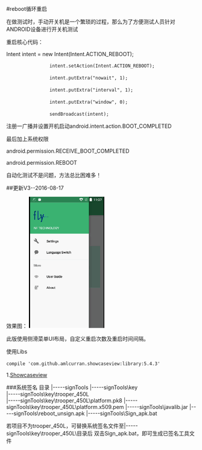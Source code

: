 #reboot循环重启

在做测试时，手动开关机是一个繁琐的过程，那么为了方便测试人员针对ANDROID设备进行开关机测试

重启核心代码：

Intent intent = new Intent(Intent.ACTION_REBOOT); 


					intent.setAction(Intent.ACTION_REBOOT); 
					
					intent.putExtra("nowait", 1); 
					
					intent.putExtra("interval", 1); 
					
					intent.putExtra("window", 0); 
					
					sendBroadcast(intent); 
					
					
注册一广播并设置开机启动android.intent.action.BOOT_COMPLETED

最后加上系统权限

android.permission.RECEIVE_BOOT_COMPLETED

android.permission.REBOOT
 


自动化测试不是问题，方法总比困难多！


##更新V3--2016-08-17 

效果图：
![Screenshot](https://github.com/fxlysm/reboot/blob/master/picture/reboot_r3.gif)

此版使用侧滑菜单UI布局，自定义重启次数及重启时间间隔。

使用Libs

    compile 'com.github.amlcurran.showcaseview:library:5.4.3'
    
1.[Showcaseview](https://github.com/amlcurran/ShowcaseView)


###系统签名
目录
    |-----signTools
    |-----signTools\key\
    |-----signTools\key\trooper_450L\
    |-----signTools\key\trooper_450L\platform.pk8
    |-----signTools\key\trooper_450L\platform.x509.pem
    |-----signTools\javalib.jar
    |-----signTools\reboot_unsign.apk
    |-----signTools\Sign_apk.bat
    
若项目不为trooper_450L，可替换系统签名文件至|-----signTools\key\trooper_450L\目录后 双击Sign_apk.bat，即可生成已签名工具文件

